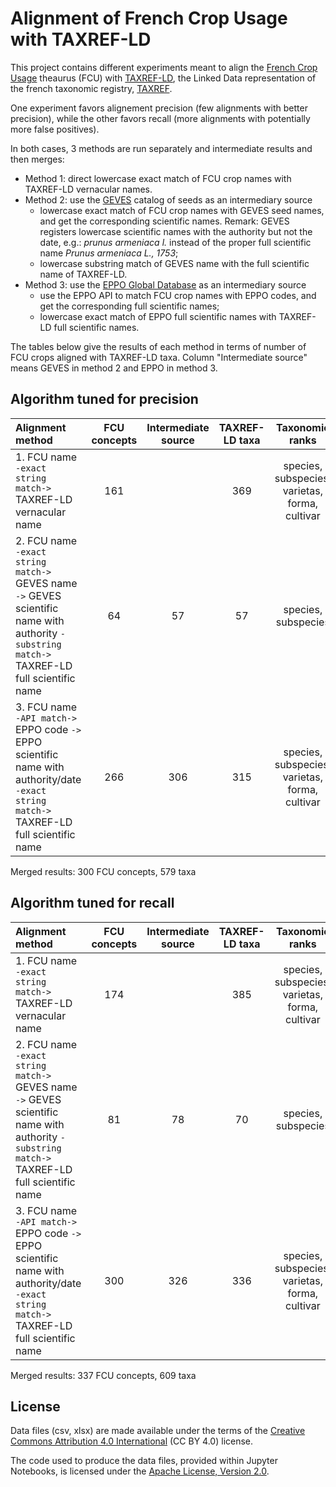 # Alignment of French Crop Usage with TAXREF-LD

This project contains different experiments meant to align the [French Crop Usage](http://ontology.irstea.fr/pmwiki.php/Site/FrenchCropUsage) theaurus (FCU) with [TAXREF-LD](https://github.com/frmichel/taxref-ld/), the Linked Data representation of the french taxonomic registry, [TAXREF](https://inpn.mnhn.fr/programme/referentiel-taxonomique-taxref?lg=en).

One experiment favors alignement precision (few alignments with better precision), while the other favors recall (more alignments with potentially more false positives).

In both cases, 3 methods are run separately and intermediate results and then merges:
- Method 1: direct lowercase exact match of FCU crop names with TAXREF-LD vernacular names.
- Method 2: use the [GEVES](https://www.geves.fr/) catalog of seeds as an intermediary source
    - lowercase exact match of FCU crop names with GEVES seed names, and get the corresponding scientific names. Remark: GEVES registers lowercase scientific names with the authority but not the date, e.g.: *prunus armeniaca l.* instead of the proper full scientific name *Prunus armeniaca L., 1753*;
    - lowercase substring match of GEVES name with the full scientific name of TAXREF-LD.
- Method 3: use the [EPPO Global Database](https://gd.eppo.int/) as an intermediary source
    - use the EPPO API to match FCU crop names with EPPO codes, and get the corresponding full scientific names;
    - lowercase exact match of EPPO full scientific names with TAXREF-LD full scientific names.

The tables below give the results of each method in terms of number of FCU crops aligned with TAXREF-LD taxa. Column "Intermediate source" means GEVES in method 2 and EPPO in method 3.

## Algorithm tuned for precision

| Alignment method   | FCU concepts | Intermediate source | TAXREF-LD taxa | Taxonomic ranks |
| :-- |       :--:   |         :--: |           :--: | :--: |
| 1. FCU name `-exact string match->` TAXREF-LD vernacular name | 161 | | 369 | species, subspecies, varietas, forma, cultivar |
| 2. FCU name `-exact string match->` GEVES name `->` GEVES scientific name with authority `-substring match->` TAXREF-LD full scientific name | 64 | 57  | 57 | species, subspecies |
| 3. FCU name `-API match->` EPPO code `->` EPPO scientific name with authority/date `-exact string match->` TAXREF-LD full scientific name | 266 | 306 | 315 | species, subspecies, varietas, forma, cultivar |

Merged results: 300 FCU concepts, 579 taxa


## Algorithm tuned for recall

| Alignment method   | FCU concepts | Intermediate source | TAXREF-LD taxa | Taxonomic ranks |
| :-- |       :--:   |         :--: |           :--: | :--: |
| 1. FCU name `-exact string match->` TAXREF-LD vernacular name | 174 | | 385 | species, subspecies, varietas, forma, cultivar |
| 2. FCU name `-exact string match->` GEVES name `->` GEVES scientific name with authority `-substring match->` TAXREF-LD full scientific name | 81 | 78  | 70 | species, subspecies |
| 3. FCU name `-API match->` EPPO code `->` EPPO scientific name with authority/date `-exact string match->` TAXREF-LD full scientific name | 300 | 326 | 336 | species, subspecies, varietas, forma, cultivar |

Merged results: 337 FCU concepts, 609 taxa


## License

Data files (csv, xlsx) are made available under the terms of the [Creative Commons Attribution 4.0 International](https://creativecommons.org/licenses/by/4.0/) (CC BY 4.0) license.

The code used to produce the data files, provided within Jupyter Notebooks, is licensed under the [Apache License, Version 2.0](http://www.apache.org/licenses/LICENSE-2.0).
